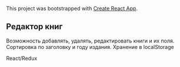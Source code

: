 This project was bootstrapped with [Create React App](https://github.com/facebook/create-react-app).

## Редактор книг

Возможность добавлять, удалять, редактировать книги и их поля. Сортировка по заголовку и году издания. Хранение в localStorage

React/Redux

